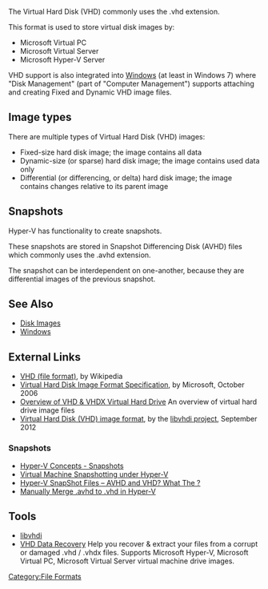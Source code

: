 The Virtual Hard Disk (VHD) commonly uses the .vhd extension.

This format is used to store virtual disk images by:

- Microsoft Virtual PC
- Microsoft Virtual Server
- Microsoft Hyper-V Server

VHD support is also integrated into [Windows](Windows "wikilink") (at
least in Windows 7) where "Disk Management" (part of "Computer
Management") supports attaching and creating Fixed and Dynamic VHD image
files.

## Image types

There are multiple types of Virtual Hard Disk (VHD) images:

- Fixed-size hard disk image; the image contains all data
- Dynamic-size (or sparse) hard disk image; the image contains used data
  only
- Differential (or differencing, or delta) hard disk image; the image
  contains changes relative to its parent image

## Snapshots

Hyper-V has functionality to create snapshots.

These snapshots are stored in Snapshot Differencing Disk (AVHD) files
which commonly uses the .avhd extension.

The snapshot can be interdependent on one-another, because they are
differential images of the previous snapshot.

## See Also

- [Disk Images](Disk_Images "wikilink")
- [Windows](Windows "wikilink")

## External Links

- [VHD (file format)](http://en.wikipedia.org/wiki/VHD_(file_format)),
  by Wikipedia
- [Virtual Hard Disk Image Format
  Specification](http://technet.microsoft.com/en-us/library/bb676673.aspx),
  by Microsoft, October 2006
- [Overview of VHD & VHDX Virtual Hard
  Drive](http://www.bitrecover.com/blog/what-is-virtual-hard-disk/) An
  overview of virtual hard drive image files
- [Virtual Hard Disk (VHD) image
  format](https://googledrive.com/host/0B3fBvzttpiiSY250RjRzRXQ0bDg/Virtual%20Hard%20Disk%20(VHD)%20image%20format.pdf),
  by the [libvhdi project](libvhdi "wikilink"), September 2012

### Snapshots

- [Hyper-V Concepts -
  Snapshots](http://social.technet.microsoft.com/wiki/contents/articles/670.hyper-v-concepts-snapshots.aspx)
- [Virtual Machine Snapshotting under
  Hyper-V](http://blogs.msdn.com/b/virtual_pc_guy/archive/2008/03/11/virtual-machine-snapshotting-under-hyper-v.aspx)
- [Hyper-V SnapShot Files – AVHD and VHD? What The
  ?](http://www.msserveradmin.com/hyper-v-snapshot-files-avhd-and-vhd-what-the/)
- [Manually Merge .avhd to .vhd in
  Hyper-V](http://social.technet.microsoft.com/wiki/contents/articles/6257.manually-merge-avhd-to-vhd-in-hyper-v.aspx)

## Tools

- [libvhdi](libvhdi "wikilink")
- [VHD Data Recovery](http://www.bitrecover.com/vhd-recovery-software/)
  Help you recover & extract your files from a corrupt or damaged .vhd /
  .vhdx files. Supports Microsoft Hyper-V, Microsoft Virtual PC,
  Microsoft Virtual Server virtual machine drive images.

[Category:File Formats](Category:File_Formats "wikilink")
